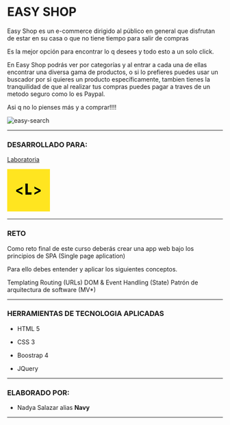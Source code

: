 
# EASY SHOP 


Easy Shop es un e-commerce dirigido al público en general que disfrutan de estar en su casa o que no tiene tiempo para salir de compras

Es la mejor opción para encontrar lo q desees y todo esto a un solo click.

En Easy Shop podrás ver por categorías y al entrar a cada una de ellas encontrar una diversa gama de productos, o si lo prefieres puedes usar un buscador por si quieres un producto específicamente, tambien tienes la tranquilidad de que al realizar tus compras puedes pagar a traves de un metodo seguro como lo es Paypal.

Asi q no lo pienses más y a comprar!!!!

![easy-search](https://user-images.githubusercontent.com/37165809/45066255-299a9100-b083-11e8-950b-f89255ccbc2b.png)

***

### DESARROLLADO PARA:

[Laboratoria](http://laboratoria.la)


![alt text](assets/images/laboratoria.png)



***

### RETO


Como reto final de este curso deberás crear una app web bajo los principios de SPA (Single page aplication)

Para ello debes entender y aplicar los siguientes conceptos.

Templating
Routing (URLs)
DOM & Event Handling (State)
Patrón de arquitectura de software (MV*)

***

### HERRAMIENTAS DE TECNOLOGIA APLICADAS


+ HTML 5

+ CSS 3

+ Boostrap 4

+ JQuery 

***



### ELABORADO POR:

* Nadya Salazar alias **Navy**

***



